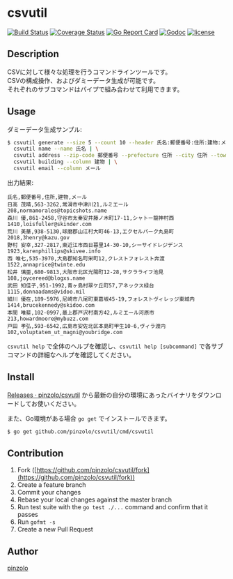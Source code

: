 # csvutil

[![Build Status](https://travis-ci.org/pinzolo/csvutil.png)](http://travis-ci.org/pinzolo/csvutil)
[![Coverage Status](https://coveralls.io/repos/github/pinzolo/csvutil/badge.svg?branch=master)](https://coveralls.io/github/pinzolo/csvutil?branch=master)
[![Go Report Card](https://goreportcard.com/badge/github.com/pinzolo/csvutil)](https://goreportcard.com/report/github.com/pinzolo/csvutil)
[![Godoc](http://img.shields.io/badge/godoc-reference-blue.svg)](https://godoc.org/github.com/pinzolo/csvutil)
[![license](http://img.shields.io/badge/license-MIT-blue.svg)](https://raw.githubusercontent.com/pinzolo/csvutil/master/LICENSE)

## Description

CSVに対して様々な処理を行うコマンドラインツールです。  
CSVの構成操作、およびダミーデータ生成が可能です。  
それぞれのサブコマンドはパイプで組み合わせて利用できます。

## Usage

ダミーデータ生成サンプル:

```bash
$ csvutil generate --size 5 --count 10 --header 氏名:郵便番号:住所:建物:メール | \
  csvutil name --name 氏名 | \
  csvutil address --zip-code 郵便番号 --prefecture 住所 --city 住所 --town 住所 --block-number | \
  csvutil building --column 建物 | \
  csvutil email --column メール
```

出力結果:

```
氏名,郵便番号,住所,建物,メール
日高 茂晴,563-3262,常滑市中津川21,ルミエール208,normamorales@topicshots.name
森川 優,861-2458,守谷市太秦安井藤ノ木町17-11,シャトー龍神村西1410,loisfuller@skinder.com
荒川 美華,938-5130,球磨郡山江村大町46-13,エクセルパーク丸島町2018,3henry@kazu.gov
野村 安幸,327-2817,東近江市西日暮里14-30-10,シーサイドレジデンス1923,karenphillips@skivee.info
西 唯七,535-3970,大島郡知名町栄町12,クレストフォレスト奔渡1522,annaprice@twinte.edu
松井 璃亜,680-9813,大阪市北区光陽町12-28,サクラライフ池見108,joycereed@blogxs.name
武田 知佳子,951-1992,青ヶ島村翠ケ丘町57,アネックス緑台1115,donnaadams@vidoo.mil
細川 優在,189-5976,尼崎市八尾町東葛坂45-19,フォレストヴィレッジ東城内1414,brucekennedy@skidoo.com
本間 唯斐,102-0997,最上郡戸沢村南方42,ルミエール河原市213,howardmoore@mybuzz.com
戸田 孝弘,593-6542,広島市安佐北区本島町甲生10-6,ヴィラ渡内102,voluptatem_ut_magni@youbridge.com
```

`csvutil help` で全体のヘルプを確認し、`csvutil help [subcommand]` で各サブコマンドの詳細なヘルプを確認してください。

## Install

[Releases · pinzolo/csvutil](https://github.com/pinzolo/csvutil/releases) から最新の自分の環境にあったバイナリをダウンロードしてお使いください。

また、Go環境がある場合 `go get` でインストールできます。

```bash
$ go get github.com/pinzolo/csvutil/cmd/csvutil
```

## Contribution

1. Fork ([https://github.com/pinzolo/csvutil/fork](https://github.com/pinzolo/csvutil/fork))
1. Create a feature branch
1. Commit your changes
1. Rebase your local changes against the master branch
1. Run test suite with the `go test ./...` command and confirm that it passes
1. Run `gofmt -s`
1. Create a new Pull Request

## Author

[pinzolo](https://github.com/pinzolo)
